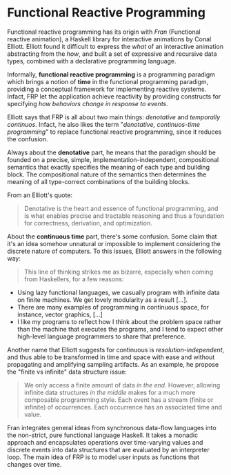 # Functional Reactive Programming

Functional reactive programming has its origin with *Fran* (Functional reactive animation), a Haskell library for interactive animations by Conal Elliott.
Elliott found it difficult to express the *what* of an interactive animation abstracting from the *how*, and built a set of expressive and recursive data types, combined with a declarative programming language.

Informally, **functional reactive programming** is a programming paradigm which brings a notion of **time** in the functional programming paradigm, providing a conceptual framework for implementing reactive systems. Infact, FRP let the application achieve reactivity by providing constructs for specifying *how behaviors change in response to events*.

Elliott says that FRP is all about two main things: *denotative* and *temporally continuos*. Infact, he also likes the term "*denotative, continuos-time programming*" to replace functional reactive programming, since it reduces the confusion.

Always about the **denotative** part, he means that the paradigm should be founded on a precise, simple, implementation-independent, compositional semantics that exactly specifies the meaning of each type and building block. The compositional nature of the semantics then determines the meaning of all type-correct combinations of the building blocks.

From an Elliott's quote:
>Denotative is the heart and essence of functional programming, and is what enables precise and tractable reasoning and thus a foundation for correctness, derivation, and optimization.

About the **continuous time** part, there's some confusion. Some claim that it's an idea somehow unnatural or impossible to implement considering the discrete nature of computers. To this issues, Elliott answers in the following way:

>This line of thinking strikes me as bizarre, especially when coming from Haskellers, for a few reasons:
- Using lazy functional languages, we casually program with infinite data on finite machines. We get lovely modularity as a result [...].
- There are many examples of programming in continuous space, for instance, vector graphics, [...]
- I like my programs to reflect how I think about the problem space rather than the machine that executes the programs, and I tend to expect other high-level language programmers to share that preference.

Another name that Elliott suggests for continuous is *resolution-independent*, and thus able to be transformed in time and space with ease and without propagating and amplifying sampling artifacts. As an example, he propose the "finite vs infinite" data structure issue:

>We only access a finite amount of data *in the end*. However, allowing infinite data structures *in the middle* makes for a much more composable programming style. Each event has a stream (finite or infinite) of occurrences. Each occurrence has an associated time and value.

Fran integrates general ideas from synchronous data-flow languages into the non-strict, pure functional language Haskell. It takes a monadic approach and encapsulates operations over time-varying values and discrete events into data structures that are evaluated by an interpreter loop.
The main idea of FRP is to model user inputs as functions that changes over time.

